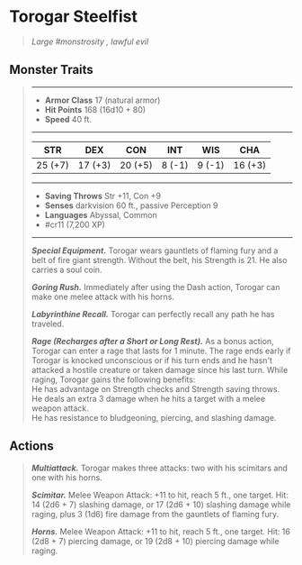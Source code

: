 # Torogar Steelfist
>*Large #monstrosity , lawful evil*
## Monster Traits
>___
>- **Armor Class** 17 (natural armor)
>- **Hit Points** 168 (16d10 + 80)
>- **Speed** 40 ft.
>___
>|STR|DEX|CON|INT|WIS|CHA|
>|:---:|:---:|:---:|:---:|:---:|:---:|
>|25 (+7)|17 (+3)|20 (+5)|8 (-1)|9 (-1)|16 (+3)|
>___
>- **Saving Throws** Str +11, Con +9
>- **Senses** darkvision 60 ft., passive Perception 9
>- **Languages** Abyssal, Common
>- #cr11 (7,200 XP)
>___
>***Special Equipment.*** Torogar wears gauntlets of flaming fury and a belt of fire giant strength. Without the belt, his Strength is 21. He also carries a soul coin.  
>
>***Goring Rush.*** Immediately after using the Dash action, Torogar can make one melee attack with his horns.  
>
>***Labyrinthine Recall.*** Torogar can perfectly recall any path he has traveled.  
>
>***Rage (Recharges after a Short or Long Rest).*** As a bonus action, Torogar can enter a rage that lasts for 1 minute. The rage ends early if Torogar is knocked unconscious or if his turn ends and he hasn't attacked a hostile creature or taken damage since his last turn. While raging, Torogar gains the following benefits:  
>He has advantage on Strength checks and Strength saving throws.  
>He deals an extra 3 damage when he hits a target with a melee weapon attack.  
>He has resistance to bludgeoning, piercing, and slashing damage.  
>
## Actions
>***Multiattack.*** Torogar makes three attacks: two with his scimitars and one with his horns.  
>
>***Scimitar.*** Melee Weapon Attack: +11 to hit, reach 5 ft., one target. Hit: 14 (2d6 + 7) slashing damage, or 17 (2d6 + 10) slashing damage while raging, plus 3 (1d6) fire damage from the gauntlets of flaming fury.  
>
>***Horns.*** Melee Weapon Attack: +11 to hit, reach 5 ft., one target. Hit: 16 (2d8 + 7) piercing damage, or 19 (2d8 + 10) piercing damage while raging.